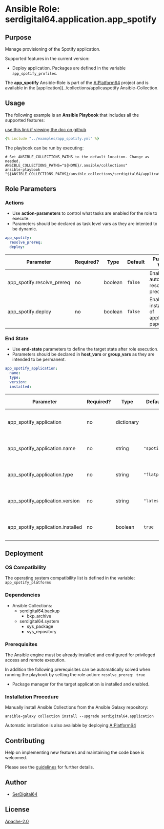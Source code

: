 # Ansible Role: serdigital64.application.app_spotify

## Purpose

Manage provisioning of the Spotify application.

Supported features in the current version:

- Deploy application. Packages are defined in the variable `app_spotify_profiles`.

The **app_spotify** Ansible-Role is part of the [A:Platform64](https://github.com/aplatform64/aplatform64) project and is available in the [application](../collections/applicaspotify Ansible-Collection.

## Usage

The following example is an **Ansible Playbook** that includes all the supported features:

[use this link if viewing the doc on github](https://github.com/aplatform64/application/blob/main/playbooks/app_spotify.yml)

```yaml
{% include "../examples/app_spotify.yml" %}
```

The playbook can be run by executing:

```shell
# Set ANSIBLE_COLLECTIONS_PATHS to the default location. Change as needed.
ANSIBLE_COLLECTIONS_PATHS="${HOME}/.ansible/collections"
ansible-playbook "${ANSIBLE_COLLECTIONS_PATHS}/ansible_collections/serdigital64/application/playbooks/app_spotify.yml"
```

## Role Parameters

### Actions

- Use **action-parameters** to control what tasks are enabled for the role to execute.
- Parameters should be declared as task level vars as they are intented to be dynamic.

```yaml
app_spotify:
  resolve_prereq:
  deploy:
```

| Parameter                  | Required? | Type    | Default | Purpose / Value                             |
| -------------------------- | --------- | ------- | ------- | ------------------------------------------- |
| app_spotify.resolve_prereq | no        | boolean | `false` | Enable automatic resolution of prequspotify |
| app_spotify.deploy         | no        | boolean | `false` | Enable installation of application pspotify |

### End State

- Use **end-state** parameters to define the target state after role execution.
- Parameters should be declared in **host_vars** or **group_vars** as they are intended to be permanent.

```yaml
app_spotify_application:
  name:
  type:
  version:
  installed:
```

| Parameter                         | Required? | Type       | Default     | Purpose / Value                    |
| --------------------------------- | --------- | ---------- | ----------- | ---------------------------------- |
| app_spotify_application           | no        | dictionary |             | Set application package end state  |
| app_spotify_application.name      | no        | string     | `"spotify"` | Select application package name    |
| app_spotify_application.type      | no        | string     | `"flatpak"` | Select application package type    |
| app_spotify_application.version   | no        | string     | `"latest"`  | Select application package version |
| app_spotify_application.installed | no        | boolean    | `true`      | Set application package end state  |

## Deployment

### OS Compatibility

The operating system compatibility list is defined in the variable: `app_spotify_platforms`

### Dependencies

- Ansible Collections:
  - serdigital64.backup
    - bkp_archive
  - serdigital64.system
    - sys_package
    - sys_repository

### Prerequisites

The Ansible engine must be already installed and configured for privileged access and remote execution.

In addition the following prerequisites can be automatically solved when running the playbook by setting the role action: `resolve_prereq: true`

- Package manager for the target application is installed and enabled.

### Installation Procedure

Manually install Ansible Collections from the Ansible Galaxy repository:

```shell
ansible-galaxy collection install --upgrade serdigital64.application
```

Automatic installation is also available by deploying [A:Platform64](https://aplatform64.readthedocs.io/en/latest/#deployment)

## Contributing

Help on implementing new features and maintaining the code base is welcomed.

Please see the [guidelines](https://aplatform64.readthedocs.io/en/latest/contributing/CONTRIBUTING) for further details.

## Author

- [SerDigital64](https://serdigital64.github.io/)

## License

[Apache-2.0](https://www.apache.org/licenses/LICENSE-2.0.txt)
